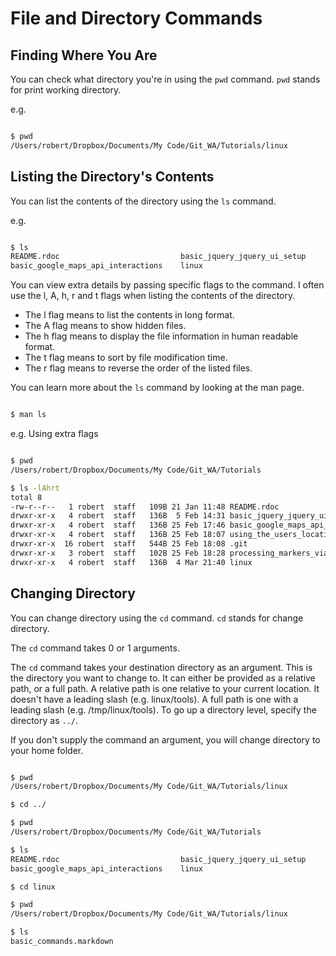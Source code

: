 File and Directory Commands
=============================

Finding Where You Are
----------------------

You can check what directory you're in using the <code>pwd</code> command. <code>pwd</code> stands for print working directory.

e.g.

```bash

$ pwd
/Users/robert/Dropbox/Documents/My Code/Git_WA/Tutorials/linux

```

Listing the Directory's Contents
-------------------------------

You can list the contents of the directory using the <code>ls</code> command.

e.g.

```bash

$ ls
README.rdoc                           basic_jquery_jquery_ui_setup      processing_markers_via_json_and_ajax
basic_google_maps_api_interactions    linux                             using_the_users_location_with_google_maps

```

You can view extra details by passing specific flags to the command. I often use the l, A, h, r and t flags when listing the contents of the directory.

* The l flag means to list the contents in long format.
* The A flag means to show hidden files.
* The h flag means to display the file information in human readable format.
* The t flag means to sort by file modification time.
* The r flag means to reverse the order of the listed files.

You can learn more about the <code>ls</code> command by looking at the man page.

```bash

$ man ls

```

e.g. Using extra flags

```bash

$ pwd
/Users/robert/Dropbox/Documents/My Code/Git_WA/Tutorials

$ ls -lAhrt
total 8
-rw-r--r--   1 robert  staff   109B 21 Jan 11:48 README.rdoc
drwxr-xr-x   4 robert  staff   136B  5 Feb 14:31 basic_jquery_jquery_ui_setup
drwxr-xr-x   4 robert  staff   136B 25 Feb 17:46 basic_google_maps_api_interactions
drwxr-xr-x   4 robert  staff   136B 25 Feb 18:07 using_the_users_location_with_google_maps
drwxr-xr-x  16 robert  staff   544B 25 Feb 18:08 .git
drwxr-xr-x   3 robert  staff   102B 25 Feb 18:28 processing_markers_via_json_and_ajax
drwxr-xr-x   4 robert  staff   136B  4 Mar 21:40 linux

```


Changing Directory
-------------------

You can change directory using the <code>cd</code> command. <code>cd</code> stands for change directory.

The <code>cd</code> command takes 0 or 1 arguments.

The <code>cd</code> command takes your destination directory as an argument. This is the directory you want to change to. It can either be provided as a relative path, or a full path. A relative path is one relative to your current location. It doesn't have a leading slash (e.g. linux/tools). A full path is one with a leading slash (e.g. /tmp/linux/tools). To go up a directory level, specify the directory as <code>../</code>.

If you don't supply the command an argument, you will change directory to your home folder.

```bash

$ pwd
/Users/robert/Dropbox/Documents/My Code/Git_WA/Tutorials/linux

$ cd ../

$ pwd
/Users/robert/Dropbox/Documents/My Code/Git_WA/Tutorials

$ ls
README.rdoc                           basic_jquery_jquery_ui_setup      processing_markers_via_json_and_ajax
basic_google_maps_api_interactions    linux                             using_the_users_location_with_google_maps

$ cd linux

$ pwd
/Users/robert/Dropbox/Documents/My Code/Git_WA/Tutorials/linux

$ ls
basic_commands.markdown

```
